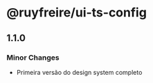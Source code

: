 # @ruyfreire/ui-ts-config

## 1.1.0

### Minor Changes

- Primeira versão do design system completo
